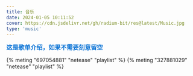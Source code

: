 ```yaml
---
title: 音乐
date: 2024-01-05 10:11:52
cover: https://cdn.jsdelivr.net/gh/radium-bit/res@latest/Music.jpg
type: 'music'
---
```


<font color=#0c74d6 size=3 face="黑体">**这是歌单介绍，如果不需要刻意留空**</font>

{% meting "697054881" "netease" "playlist" %}
{% meting "327881029" "netease" "playlist" %}
